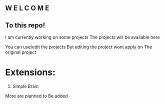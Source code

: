 ## **W E L C O M E**
 To this repo!
---
 I am currently working on some projects
 The projects will be available here

 You can use/edit the projects
 But editing the project wont apply on
 The original project

# **Extensions:**
1. Simple Brain

 More are planned to
 Be added
